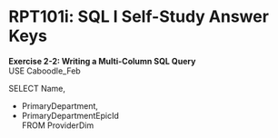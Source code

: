 # RPT101i: SQL I Self-Study Answer Keys

**Exercise 2-2: Writing a Multi-Column SQL Query**
<br>USE Caboodle_Feb

SELECT Name,
- PrimaryDepartment,
- PrimaryDepartmentEpicId
<br>FROM ProviderDim
